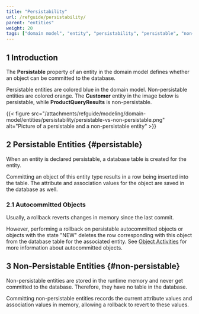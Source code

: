 ```yaml
---
title: "Persistability"
url: /refguide/persistability/
parent: "entities"
weight: 20
tags: ["domain model", "entity", "persistability", "persistable", "non-persistable"]
---
```


## 1 Introduction

The **Persistable** property of an entity in the domain model defines whether an object can be committed to the database.

Persistable entities are colored blue in the domain model. Non-persistable entities are colored orange. The **Customer** entity in the image below is persistable, while **ProductQueryResults** is non-persistable.

{{< figure src="/attachments/refguide/modeling/domain-model/entities/persistability/persistable-vs-non-persistable.png" alt="Picture of a persistable and a non-persistable entity" >}}

## 2 Persistable Entities {#persistable}

When an entity is declared persistable, a database table is created for the entity.

Committing an object of this entity type results in a row being inserted into the table. The attribute and association values for the object are saved in the database as well.

### 2.1 Autocommitted Objects

Usually, a rollback reverts changes in memory since the last commit.

However, performing a rollback on persistable autocommitted objects or objects with the state "NEW" deletes the row corresponding with this object from the database table for the associated entity. See [Object Activities](/refguide/object-activities/) for more information about autocommitted objects.

## 3 Non-Persistable Entities {#non-persistable}

Non-persistable entities are stored in the runtime memory and never get committed to the database. Therefore, they have no table in the database.

Committing non-persistable entities records the current attribute values and association values in memory, allowing a rollback to revert to these values.
